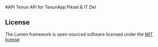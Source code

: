 #API Tenun
API for TenunApp Piksel & IT Del

## License

The Lumen framework is open-sourced software licensed under the [MIT license](http://opensource.org/licenses/MIT)